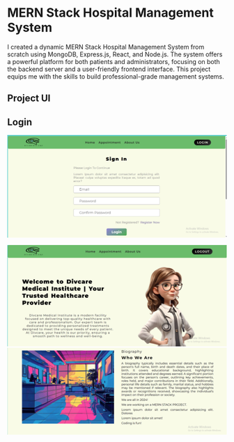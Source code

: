 
# MERN Stack Hospital Management System

I created a dynamic MERN Stack Hospital Management System from scratch using MongoDB, Express.js, React, and Node.js. The system offers a powerful platform for both patients and administrators, focusing on both the backend server and a user-friendly frontend interface. This project equips me with the skills to build professional-grade management systems.




## Project UI

## Login
![LogIn URL](https://github.com/ashwani746/Mern-Stack-Hospital-Management-System/blob/master/patientlogin.png?raw=true)

![LogIn URL](https://github.com/ashwani746/Mern-Stack-Hospital-Management-System/blob/master/hospitalpatient.png?raw=true)
![](https://github.com/ashwani746/Mern-Stack-Hospital-Management-System/blob/master/h%201.png?raw=true)

